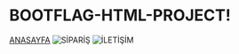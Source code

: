 # BOOTFLAG-HTML-PROJECT!
[ANASAYFA](https://github.com/yusufcanyanikci/BOOTFLAG-HTML-PROJECT/assets/121056717/df589e15-c8fd-4de9-8001-a1dbfafdbc27)
![SİPARİŞ](https://github.com/yusufcanyanikci/BOOTFLAG-HTML-PROJECT/assets/121056717/310f7d78-80d1-4577-89c3-4448683293ee)
![İLETİŞİM](https://github.com/yusufcanyanikci/BOOTFLAG-HTML-PROJECT/assets/121056717/ef3e88be-a98e-4732-a633-ac904029a4c2)
